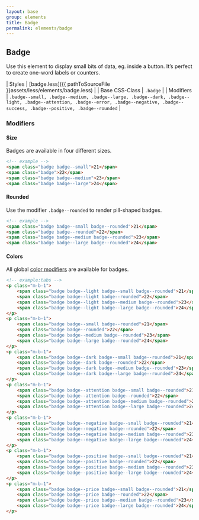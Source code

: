 ```yaml
---
layout: base
group: elements
title: Badge
permalink: elements/badge
---
```


## Badge
Use this element to display small bits of data, eg. inside a button. It’s perfect to create one-word labels or counters.

| Styles         | [badge.less]({{ pathToSourceFile }}assets/less/elements/badge.less)                                                                                                                 |
| Base CSS-Class | `.badge`                                                                                                                                                                            |
| Modifiers      | `.badge--small, .badge--medium, .badge--large, .badge--dark, .badge--light, .badge--attention, .badge--error, .badge--negative, .badge--success, .badge--positive, .badge--rounded` |

### Modifiers

#### Size

Badges are available in four different sizes.

```html
<!-- example -->
<span class="badge badge--small">21</span>
<span class="badge">22</span>
<span class="badge badge--medium">23</span>
<span class="badge badge--large">24</span>
```

#### Rounded

Use the modifier `.badge--rounded` to render pill-shaped badges.

```html
<!-- example -->
<span class="badge badge--small badge--rounded">21</span>
<span class="badge badge--rounded">22</span>
<span class="badge badge--medium badge--rounded">23</span>
<span class="badge badge--large badge--rounded">24</span>
```

#### Colors

All global [color modifiers](/theme/colors.html) are available for badges.

```html
<!-- example:tabs -->
<p class="m-b-1">
    <span class="badge badge--light badge--small badge--rounded">21</span>
    <span class="badge badge--light badge--rounded">22</span>
    <span class="badge badge--light badge--medium badge--rounded">23</span>
    <span class="badge badge--light badge--large badge--rounded">24</span>
</p>
<p class="m-b-1">
    <span class="badge badge--small badge--rounded">21</span>
    <span class="badge badge--rounded">22</span>
    <span class="badge badge--medium badge--rounded">23</span>
    <span class="badge badge--large badge--rounded">24</span>
</p>
<p class="m-b-1">
    <span class="badge badge--dark badge--small badge--rounded">21</span>
    <span class="badge badge--dark badge--rounded">22</span>
    <span class="badge badge--dark badge--medium badge--rounded">23</span>
    <span class="badge badge--dark badge--large badge--rounded">24</span>
</p>
<p class="m-b-1">
    <span class="badge badge--attention badge--small badge--rounded">21</span>
    <span class="badge badge--attention badge--rounded">22</span>
    <span class="badge badge--attention badge--medium badge--rounded">23</span>
    <span class="badge badge--attention badge--large badge--rounded">24</span>
</p>
<p class="m-b-1">
    <span class="badge badge--negative badge--small badge--rounded">21</span>
    <span class="badge badge--negative badge--rounded">22</span>
    <span class="badge badge--negative badge--medium badge--rounded">23</span>
    <span class="badge badge--negative badge--large badge--rounded">24</span>
</p>
<p class="m-b-1">
    <span class="badge badge--positive badge--small badge--rounded">21</span>
    <span class="badge badge--positive badge--rounded">22</span>
    <span class="badge badge--positive badge--medium badge--rounded">23</span>
    <span class="badge badge--positive badge--large badge--rounded">24</span>
</p>
<p class="m-b-1">
    <span class="badge badge--price badge--small badge--rounded">21</span>
    <span class="badge badge--price badge--rounded">22</span>
    <span class="badge badge--price badge--medium badge--rounded">23</span>
    <span class="badge badge--price badge--large badge--rounded">24</span>
</p>
```
